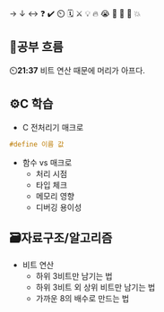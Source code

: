 → ↓ ↔ ❓ ✔️ ⏲️ 🗓️ ⚔️ 💡 🔥 😭 👏 🎵 🚨 💥

## 🧠공부 흐름
⏲️**21:37** 비트 연산 때문에 머리가 아프다.  

## ⚙️C 학습
- C 전처리기 매크로
```c
#define 이름 값
```

- 함수 vs 매크로
    - 처리 시점
    - 타입 체크
    - 메모리 영향
    - 디버깅 용이성

## 🗃️자료구조/알고리즘
- 비트 연산
    - 하위 3비트만 남기는 법
    - 하위 3비트 외 상위 비트만 남기는 법
    - 가까운 8의 배수로 만드는 법


